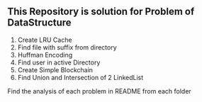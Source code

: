 ## This Repository is solution for Problem of DataStructure

   1. Create LRU Cache
   2. Find file with suffix from directory
   3. Huffman Encoding
   4. Find user in active Directory
   5. Create Simple Blockchain 
   6. Find Union and Intersection of 2 LinkedList


Find the analysis of each problem in README from each folder 

